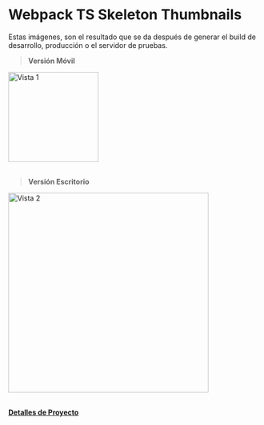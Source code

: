 # __Webpack TS Skeleton Thumbnails__

Estas imágenes, son el resultado que se da después de generar el build de desarrollo, producción o el servidor de pruebas.

> __Versión Móvil__

<div>
    <img src="https://res.cloudinary.com/daniel-dev23/image/upload/v1664338654/Webpack%20TS%20Skeleton/2_nlvsgn.png" alt="Vista 1" width="180px">
</div>

<br>

> __Versión Escritorio__

<div>
    <img src="https://res.cloudinary.com/daniel-dev23/image/upload/v1664338654/Webpack%20TS%20Skeleton/1_bxwkfb.png" alt="Vista 2" width="400px">
</div>

<br>

__[Detalles de Proyecto](./README.md)__

